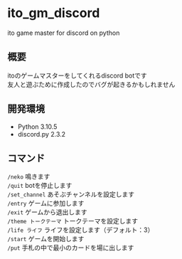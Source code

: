 # ito_gm_discord
ito game master for discord on python
## 概要
itoのゲームマスターをしてくれるdiscord botです  
友人と遊ぶために作成したのでバグが起きるかもしれません
## 開発環境
- Python 3.10.5
- discord.py 2.3.2
## コマンド
`/neko`
鳴きます  
`/quit`
botを停止します  
`/set_channel`
あそぶチャンネルを設定します  
`/entry`
ゲームに参加します  
`/exit`
ゲームから退出します  
`/theme トークテーマ`
トークテーマを設定します  
`/life ライフ`
ライフを設定します（デフォルト：3）  
`/start`
ゲームを開始します  
`/put`
手札の中で最小のカードを場に出します  